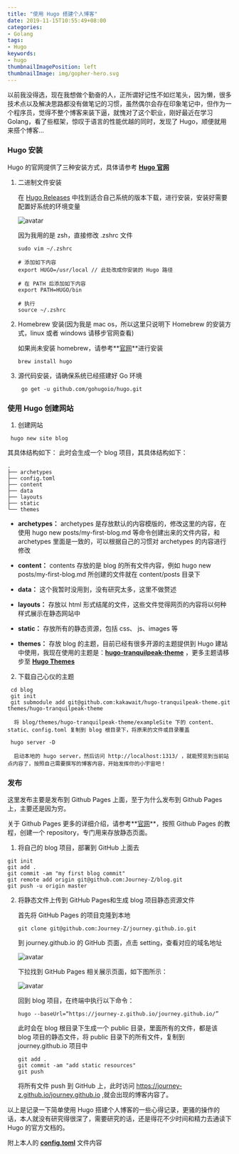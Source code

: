 ```yaml
---
title: "使用 Hugo 搭建个人博客"
date: 2019-11-15T10:55:49+08:00
categories:
- Golang
tags:
- Hugo
keywords:
- hugo
thumbnailImagePosition: left
thumbnailImage: img/gopher-hero.svg
---
```


  以前我没得选，现在我想做个勤奋的人，正所谓好记性不如烂笔头，因为懒，很多技术点以及解决思路都没有做笔记的习惯，虽然偶尔会存在印象笔记中，但作为一个程序员，觉得不整个博客来装下逼，就愧对了这个职业，刚好最近在学习 Golang，看了些框架，惊叹于语言的性能优越的同时，发现了 Hugo，顺便就用来搭个博客...
<!--more-->

### Hugo 安装

  Hugo 的官网提供了三种安装方式，具体请参考 **[Hugo 官网](https://gohugo.io/getting-started/installing/)** 

1. 二进制文件安装 

     在 [Hugo Releases](https://github.com/gohugoio/hugo/releases) 中找到适合自己系统的版本下载，进行安装，安装好需要配置好系统的环境变量
 
    ![avatar](http://zhongyue618.com/image/blog/hugobinary_install.jpg)
 
      因为我用的是 zsh，直接修改 .zshrc 文件
 
      ```
      sudo vim ~/.zshrc
      
      # 添加如下内容
      export HUGO=/usr/local // 此处改成你安装的 Hugo 路径
      
      # 在 PATH 后添加如下内容
      export PATH=HUGO/bin
      
      # 执行
      source ~/.zshrc
      ```
   
2. Homebrew 安装(因为我是 mac os，所以这里只说明下 Homebrew 的安装方式，linux 或者 windows 请移步官网查看) 

     如果尚未安装 homebrew，请参考**[官网](https://brew.sh/)**进行安装

     ```
     brew install hugo
     ```

3. 源代码安装，请确保系统已经搭建好 Go 环境

    ```
     go get -u github.com/gohugoio/hugo.git
    ```
     
     
### 使用 Hugo 创建网站

1. 创建网站
  ```
   hugo new site blog
  ```
  其具体结构如下：
  此时会生成一个 blog 项目，其具体结构如下：
  ```
  .
  ├── archetypes
  ├── config.toml
  ├── content
  ├── data
  ├── layouts
  ├── static
  └── themes
  ```
 - **archetypes：**
    archetypes 是存放默认的内容模版的，修改这里的内容，在使用 hugo new posts/my-first-blog.md 等命令创建出来的文件内容，和 archetypes 里面是一致的，可以根据自己的习惯对 archetypes 的内容进行修改

 - **content：**
  contents 存放的是 blog 的所有文件内容，例如 hugo new posts/my-first-blog.md 所创建的文件就在 content/posts 目录下

 - **data：**
  这个我暂时没用到，没有研究太多，这里不做赘述

 - **layouts：**
  存放以 html 形式结尾的文件，这些文件觉得网页的内容将以何种样式展示在静态网站中

 - **static：**
  存放所有的静态资源，包括 css、 js、images 等

 - **themes：**
  存放 blog 的主题，目前已经有很多开源的主题提供到 Hugo 建站中使用，我现在使用的主题是：**[hugo-tranquilpeak-theme](https://github.com/kakawait/hugo-tranquilpeak-theme)** ，更多主题请移步至 **[Hugo Themes](https://themes.gohugo.io/)**

2. 下载自己心仪的主题

 ```
  cd blog
  git init
  git submodule add git@github.com:kakawait/hugo-tranquilpeak-theme.git themes/hugo-tranquilpeak-theme
 ```
    
      将 blog/themes/hugo-tranquilpeak-theme/exampleSite 下的 content、static、config.toml 复制到 blog 根目录下，将原来的文件或目录覆盖
  
 ```
  hugo server -D
 ```

      启动本地的 hugo server，然后访问 http://localhost:1313/ ，就能预览到当前站点内容了，按照自己需要撰写的博客内容，开始发挥你的小宇宙吧！


### 发布

  这里发布主要是发布到 Github Pages 上面，至于为什么发布到 Github Pages 上，主要还是因为穷。

  关于 Github Pages 更多的详细介绍，请参考**[官网](https://pages.github.com/)**，按照 Github Pages 的教程，创建一个 repository，专门用来存放静态页面。

1. 将自己的 blog 项目，部署到 GitHub 上面去

```
git init
git add .
git commit -am "my first blog commit"
git remote add origin git@github.com:Journey-Z/blog.git
git push -u origin master
```

2. 将静态文件上传到 GitHub Pages和生成 blog 项目静态资源文件

    首先将 GitHub Pages 的项目克隆到本地

    ```
    git clone git@github.com:Journey-Z/journey.github.io.git
    ```

    到 journey.github.io 的 GitHub 页面，点击 setting，查看对应的域名地址

    ![avatar](http://zhongyue618.com/image/blog/hugogithub_page_setting.jpg)

    下拉找到 GitHub Pages 相关展示页面，如下图所示：

    ![avatar](http://zhongyue618.com/image/blog/hugogithub_pages.jpg)

    回到 blog 项目，在终端中执行以下命令：

    ```
    hugo --baseUrl=“https://journey-z.github.io/journey.github.io/”
    ```

    此时会在 blog 根目录下生成一个 public 目录，里面所有的文件，都是该 blog 项目的静态文件，将 public 目录下的所有文件，复制到 journey.github.io 项目中

    ```
    git add .
    git commit -am "add static resources"
    git push
    ```

    将所有文件 push 到 GitHub 上，此时访问 https://journey-z.github.io/journey.github.io ,就会出现的博客内容了。


以上是记录一下简单使用 Hugo 搭建个人博客的一些心得记录，更骚的操作的话，本人就没有研究得很深了，需要研究的话，还是得花不少时间和精力去通读下 Hugo 的官方文档的。

附上本人的 **[config.toml](https://github.com/Journey-Z/blog/blob/master/config.toml)** 文件内容